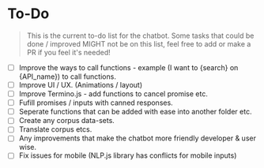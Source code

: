 # To-Do

> This is the current to-do list for the chatbot. Some tasks that could be done / improved MIGHT not be on this list, feel free to add or make a PR if you feel it's needed!

- [ ] Improve the ways to call functions - example (I want to {search} on {API_name}) to call functions. 
- [ ] Improve UI / UX. (Animations / layout)
- [ ] Improve Termino.js - add functions to cancel promise etc. 
- [ ] Fufill promises / inputs with canned responses. 
- [ ] Seperate functions that can be added with ease into another folder etc. 
- [ ] Create any corpus data-sets. 
- [ ] Translate corpus etcs. 
- [ ] Any improvements that make the chatbot more friendly developer & user wise. 
- [ ] Fix issues for mobile (NLP.js library has conflicts for mobile inputs)
